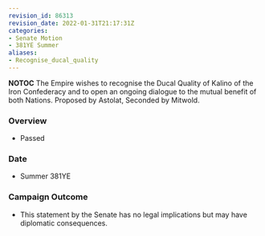 ```yaml
---
revision_id: 86313
revision_date: 2022-01-31T21:17:31Z
categories:
- Senate Motion
- 381YE Summer
aliases:
- Recognise_ducal_quality
---
```



__NOTOC__
The Empire wishes to recognise the Ducal Quality of Kalino of the Iron Confederacy and to open an ongoing dialogue to the mutual benefit of both Nations.
Proposed by Astolat, Seconded by Mitwold.

### Overview
* Passed

### Date
* Summer 381YE

### Campaign Outcome
* This statement by the Senate has no legal implications but may have diplomatic consequences.
